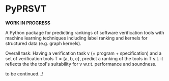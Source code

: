 # PyPRSVT

<b>WORK IN PROGRESS</b>

A Python package for predicting rankings of software verification tools with 
machine learning techniques including label ranking and kernels for structured data (e.g. graph kernels).

Overall task: Having a verification task v (= program + specification) and a set of 
verification tools T = {a, b, c}, predict a ranking of the tools in T s.t. it reflects 
the the tool's suitability for v w.r.t. performance and soundness.
 
to be continued...!

